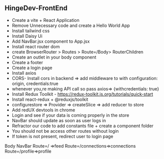 ## HingeDev-FrontEnd

- Create a vite + React Application
- Remove Unnecessary code and create a Hello World App
- Install tailwind css
- Install Daisy Ui
- Add NavBar.jsx component to App.jsx
- Install react router dom
- create BrowserRouter > Routes > Route=/Body> RouterChildren
- Create an outlet in your body component
- Create a footer
- Create a login page
- Install axios
- CORS- Install cors in backend => add middleware to with configuration: origin, credentials:true
- whenever you,re making API call so pass axios=> {withcredentials: true}
- Install Redux Toolkit - https://redux-toolkit.js.org/tutorials/quick-start
- Install react-redux + @reduxjs/toolkit
- configurestore => Provider => createSlice => add reducer to store
- Add redUX devtools in chrome
- Login and see if your data is coming properly in the store
- NavBar should update as soon as user logs in 
- Refractor our code to add constants file + create a component folder
- You should not be access other routes without login
- If token is not present, redirect user to login page


Body
    NavBar
    Route=/ =>feed
    Route=/connections=>connections
    Route=/profile=>profile